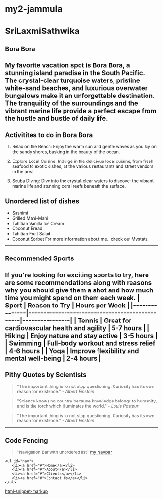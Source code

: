 # my2-jammula
# SriLaxmiSathwika
## Bora Bora

My favorite vacation spot is **Bora Bora**, a stunning island paradise in the South Pacific. The crystal-clear turquoise waters, pristine white-sand beaches, and luxurious overwater bungalows make it an unforgettable destination. The tranquility of the surroundings and the vibrant marine life provide a perfect escape from the hustle and bustle of daily life.
------------------------------------------------------------
## Activitites to do in Bora Bora
1. Relax on the Beach: Enjoy the warm sun and gentle waves as you lay on the sandy shores, basking in the beauty of the ocean.

2. Explore Local Cuisine: Indulge in the delicious local cuisine, from fresh seafood to exotic dishes, at the various restaurants and street vendors in the area.

3. Scuba Diving: Dive into the crystal-clear waters to discover the vibrant marine life and stunning coral reefs beneath the surface.
## Unordered list of dishes
- Sashimi
- Grilled Mahi-Mahi
- Tahitian Vanilla Ice Cream
- Coconut Bread
- Tahitian Fruit Salad
- Coconut Sorbet
For more information about me,, check out [Mystats](MyStats.md).
-------------------------------------------------------------------------------------------------------
## Recommended Sports
If you're looking for exciting sports to try, here are some recommendations along with reasons why you should give them a shot and how much time you might spend on them each week.
| Sport         | Reason to Try                                  | Hours per Week |
|---------------|------------------------------------------------|----------------|
| Tennis        | Great for cardiovascular health and agility   | 5-7 hours      |
| Hiking        | Enjoy nature and stay active                   | 3-5 hours      |
| Swimming      | Full-body workout and stress relief            | 4-6 hours      |
| Yoga          | Improve flexibility and mental well-being      | 2-4 hours      |
-----------------------------------------------------------------------------------------------------

## Pithy Quotes by Scientists
> "The important thing is to not stop questioning. Curiosity has its own reason for existence." - *Albert Einstein*

> "Science knows no country because knowledge belongs to humanity, and is the torch which illuminates the world." - *Louis Pasteur*

> "The important thing is to not stop questioning. Curiosity has its own reason for existence." - *_Albert Einstein_*

------------------------------------------------------------------------------------------------------

## Code Fencing 
>"Navigation Bar with unordered list"
[my Navbar](https://stackoverflow.com/questions/13712554/navigation-bar-with-unordered-list)

```
<ul id="nav">
   <li><a href="#">Home</a></li>
   <li><a href="#">About</a></li>
   <li><a href="#">Clients</a></li>
   <li><a href="#">Contact Us</a></li>
</ul>

```
[html-snippet-markup](https://css-tricks.com/snippets/html/standard-list-navigation/)